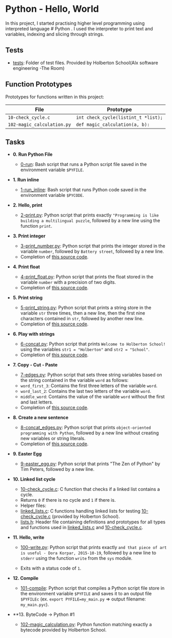 # Python - Hello, World

In this project, I started practising higher level programming using interpreted language # Python . I used the interpreter to print text and variables, indexing and slicing through strings.
## Tests

* [tests](./tests): Folder of test files. Provided by Holberton School(Alx software engineering -The Room)

## Function Prototypes

Prototypes for functions written in this project:
	       		 
| File                       | Prototype                             |
| -------------------------- | ------------------------------------- |
| `10-check_cycle.c`         | `int check_cycle(listint_t *list);`   |
| `102-magic_calculation.py` | `def magic_calculation(a, b):`        |

## Tasks

* **0. Run Python File**
  * [0-run](./0-run): Bash script that runs a Python script file saved
    in the environment variable `$PYFILE`.

* **1. Run inline**
  * [1-run_inline](./1-run_inline): Bash script that runs Python code saved in the
        environment variable `$PYCODE`.

* **2. Hello, print**
  * [2-print.py](./2-print.py): Python script that prints exactly `"Programming is
	    like building a multilingual puzzle`, followed by a new line using the function `print`.

* **3. Print integer**
  * [3-print_number.py](./3-print_number.py): Python script that prints the integer stored
	        in the variable `number`, followed by `Battery street`, followed by a new line.
  * Completion of [this source code](https://github.com/holbertonschool/0x00.py/blob/master/3-print_number.py).

* **4. Print float**
  * [4-print_float.py](./4-print_float.py): Python script that prints the float stored
		      in the variable `number` with a precision of two digits.
  * Completion of [this source code](https://github.com/holbertonschool/0x00.py/blob/master/4-print_float.py).

* **5. Print string**
  * [5-print_string.py](./5-print_string.py): Python script that prints a string store   in the variable `str` three times, then a new line, then the first nine characters
			      contained in `str`, followed by another new line.
  * Completion of [this source code](https://github.com/holbertonschool/0x00.py/blob/master/5-print_string.py).

* **6. Play with strings**
  * [6-concat.py](./6-concat.py): Python script that prints `Welcome to Holberton
School!` using the variables `str1 = "Holberton"` and `str2 = "School"`.
  * Completion of [this source code](https://github.com/holbertonschool/0x00.py/blob/master/6-concat.py).
* **7. Copy - Cut - Paste**
  * [7-edges.py](./7-edges.py): Python script that sets three string variables based
on the string contained in the variable `word` as follows:
  * `word_first_3`: Contains the first three letters of the variable `word`.
  * `word_last_2`: Contains the last two letters of the variable `word`.
  * `middle_word`: Contains the value of the variable `word` without the first and last letters.
  * Completion of [this source code](https://github.com/holbertonschool/0x00.py/blob/master/7-edges.py).
* **8. Create a new sentence**
  * [8-concat_edges.py](./8-concat_edges.py): Python script that prints `object-oriented programming with Python`, followed by a new line without creating new variables or
 string literals.
  * Completion of [this source code](https://github.com/holbertonschool/0x00.py/blob/master/8-concat_edges.py).
* **9. Easter Egg**
  * [9-easter_egg.py](./9-easter_egg.py): Python script that prints "The Zen of Python" by Tim Peters, followed by a new line.
* **10. Linked list cycle**
  * [10-check_cycle.c](./10-check_cycle.c): C function that checks if a linked list
contains a cycle.
  * Returns `0` if there is no cycle and `1` if there is.
  * Helper files:
  * [linked_lists.c](./linked_lists.c): C functions handling linked lists for testing
    [10-check_cycle.c](./10-check_cycle.c) (provided by Holberton School).
  * [lists.h](./lists.h): Header file containing definitions and prototypes for
all types and functions used in [linked_lists.c](./linked_lists.c) and [10-check_cycle.c](./10-check_cycle.c).
										
* **11. Hello, write**
										 
  * [100-write.py](./100-write.py): Python script that prints exactly `and that piece of art is useful - Dora Korpar, 2015-10-19`, followed by a new line to `stderr` using the function `write` from the `sys` module.
										
  * Exits with a status code of `1`.

								
* **12. Compile**
										   
  * [101-compile](./101-compile): Python script that compiles a Python script file store in the environment variable `$PYFILE` and saves it to an output file `$PYFILEc` (ex. `export PYFILE=my_main.py` => output filename: `my_main.pyc`).

										
* **13. ByteCode -> Python #1
  * [102-magic_calculation.py](./103-magic_calculation.py): Python function matching exactly a bytecode provided by Holberton School.